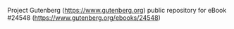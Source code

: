 Project Gutenberg (https://www.gutenberg.org) public repository for eBook #24548 (https://www.gutenberg.org/ebooks/24548)
